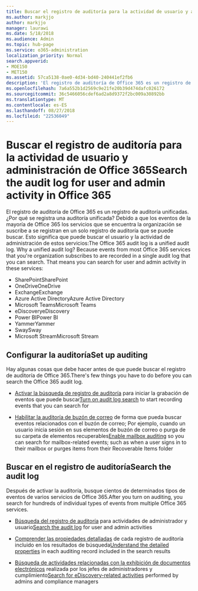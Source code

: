 ```yaml
---
title: Buscar el registro de auditoría para la actividad de usuario y administración de Office 365
ms.author: markjjo
author: markjjo
manager: laurawi
ms.date: 5/18/2018
ms.audience: Admin
ms.topic: hub-page
ms.service: o365-administration
localization_priority: Normal
search.appverid:
- MOE150
- MET150
ms.assetid: 57ca5138-0ae0-4d34-bd40-240441ef2fb6
description: 'El registro de auditoría de Office 365 es un registro de auditoría unificadas. ¿Por qué se registra una auditoría unificada? Debido a que los eventos de la mayoría de Office 365 los servicios que se encuentra la organización se suscribe a se registran en un solo registro de auditoría que se puede buscar. Esto significa que puede buscar el usuario y la actividad de administración de estos servicios:'
ms.openlocfilehash: 7a6a552b1d2569c9e21fe20b39d474dafc026172
ms.sourcegitcommit: 36c5466056cdef6ad2a8d9372f2bc009a30892bb
ms.translationtype: MT
ms.contentlocale: es-ES
ms.lasthandoff: 08/27/2018
ms.locfileid: "22536049"
---
```

# <a name="search-the-audit-log-for-user-and-admin-activity-in-office-365"></a><span data-ttu-id="55071-106">Buscar el registro de auditoría para la actividad de usuario y administración de Office 365</span><span class="sxs-lookup"><span data-stu-id="55071-106">Search the audit log for user and admin activity in Office 365</span></span>

<span data-ttu-id="55071-p102">El registro de auditoría de Office 365 es un registro de auditoría unificadas. ¿Por qué se registra una auditoría unificada? Debido a que los eventos de la mayoría de Office 365 los servicios que se encuentra la organización se suscribe a se registran en un solo registro de auditoría que se puede buscar. Esto significa que puede buscar el usuario y la actividad de administración de estos servicios:</span><span class="sxs-lookup"><span data-stu-id="55071-p102">The Office 365 audit log is a unified audit log. Why a unified audit log? Because events from most Office 365 services that you're organization subscribes to are recorded in a single audit log that you can search. That means you can search for user and admin activity in these services:</span></span> 
  
- <span data-ttu-id="55071-111">SharePoint</span><span class="sxs-lookup"><span data-stu-id="55071-111">SharePoint</span></span>
- <span data-ttu-id="55071-112">OneDrive</span><span class="sxs-lookup"><span data-stu-id="55071-112">OneDrive</span></span>
- <span data-ttu-id="55071-113">Exchange</span><span class="sxs-lookup"><span data-stu-id="55071-113">Exchange</span></span>
- <span data-ttu-id="55071-114">Azure Active Directory</span><span class="sxs-lookup"><span data-stu-id="55071-114">Azure Active Directory</span></span>
- <span data-ttu-id="55071-115">Microsoft Teams</span><span class="sxs-lookup"><span data-stu-id="55071-115">Microsoft Teams</span></span>
- <span data-ttu-id="55071-116">eDiscovery</span><span class="sxs-lookup"><span data-stu-id="55071-116">eDiscovery</span></span>
- <span data-ttu-id="55071-117">Power BI</span><span class="sxs-lookup"><span data-stu-id="55071-117">Power BI</span></span>
- <span data-ttu-id="55071-118">Yammer</span><span class="sxs-lookup"><span data-stu-id="55071-118">Yammer</span></span>
- <span data-ttu-id="55071-119">Sway</span><span class="sxs-lookup"><span data-stu-id="55071-119">Sway</span></span>
- <span data-ttu-id="55071-120">Microsoft Stream</span><span class="sxs-lookup"><span data-stu-id="55071-120">Microsoft Stream</span></span>
   
 ## <a name="set-up-auditing"></a><span data-ttu-id="55071-121">Configurar la auditoría</span><span class="sxs-lookup"><span data-stu-id="55071-121">Set up auditing</span></span>
  
<span data-ttu-id="55071-122">Hay algunas cosas que debe hacer antes de que puede buscar el registro de auditoría de Office 365.</span><span class="sxs-lookup"><span data-stu-id="55071-122">There's few things you have to do before you can search the Office 365 audit log.</span></span>
  
- <span data-ttu-id="55071-123">[Activar la búsqueda de registro de auditoría](turn-audit-log-search-on-or-off.md) para iniciar la grabación de eventos que puede buscar</span><span class="sxs-lookup"><span data-stu-id="55071-123">[Turn on audit log search](turn-audit-log-search-on-or-off.md) to start recording events that you can search for</span></span> 
    
- <span data-ttu-id="55071-124">[Habilitar la auditoría de buzón de correo](enable-mailbox-auditing.md) de forma que pueda buscar eventos relacionados con el buzón de correo; Por ejemplo, cuando un usuario inicia sesión en sus elementos de buzón de correo o purga de su carpeta de elementos recuperables</span><span class="sxs-lookup"><span data-stu-id="55071-124">[Enable mailbox auditing](enable-mailbox-auditing.md) so you can search for mailbox-related events; such as when a user signs in to their mailbox or purges items from their Recoverable Items folder</span></span> 
    
 ## <a name="search-the-audit-log"></a><span data-ttu-id="55071-125">Buscar en el registro de auditoría</span><span class="sxs-lookup"><span data-stu-id="55071-125">Search the audit log</span></span>
  
<span data-ttu-id="55071-126">Después de activar la auditoría, busque cientos de determinados tipos de eventos de varios servicios de Office 365.</span><span class="sxs-lookup"><span data-stu-id="55071-126">After you turn on auditing, you search for hundreds of individual types of events from multiple Office 365 services.</span></span>
  
- <span data-ttu-id="55071-127">[Búsqueda del registro de auditoría](search-the-audit-log-in-security-and-compliance.md) para actividades de administrador y usuario</span><span class="sxs-lookup"><span data-stu-id="55071-127">[Search the audit log](search-the-audit-log-in-security-and-compliance.md) for user and admin activities</span></span> 
    
- <span data-ttu-id="55071-128">[Comprender las propiedades detalladas](detailed-properties-in-the-office-365-audit-log.md) de cada registro de auditoría incluido en los resultados de búsqueda</span><span class="sxs-lookup"><span data-stu-id="55071-128">[Understand the detailed properties](detailed-properties-in-the-office-365-audit-log.md) in each auditing record included in the search results</span></span> 
    
- <span data-ttu-id="55071-129">[Búsqueda de actividades relacionadas con la exhibición de documentos electrónicos](search-for-ediscovery-activities-in-the-audit-log.md) realizada por los jefes de administradores y cumplimiento</span><span class="sxs-lookup"><span data-stu-id="55071-129">[Search for eDiscovery-related activities](search-for-ediscovery-activities-in-the-audit-log.md) performed by admins and compliance managers</span></span> 
